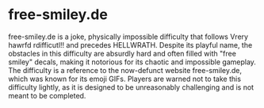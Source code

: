 # free-smiley.de

free-smiley.de is a joke, physically impossible difficulty that follows Vrery hawrfd rdifficutl!! and precedes HELLWRATH. Despite its playful name, the obstacles in this difficulty are absurdly hard and often filled with "free smiley" decals, making it notorious for its chaotic and impossible gameplay. The difficulty is a reference to the now-defunct website free-smiley.de, which was known for its emoji GIFs. Players are warned not to take this difficulty lightly, as it is designed to be unreasonably challenging and is not meant to be completed.